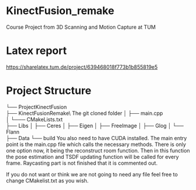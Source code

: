 # KinectFusion_remake
Course Project from 3D Scanning and Motion Capture at TUM
# Latex report
https://sharelatex.tum.de/project/639468018f773b1b855819e5

# Project Structure

└── ProjectKinectFusion\
   ├── KinectFusionRemake\ The git cloned folder
   │   ├── main.cpp\
   │   └─── CMakeLists.txt  
   ├── Libs 
   │   ├── Ceres
   │   ├── Eigen
   │   ├── FreeImage
   │   ├── Glog
   │   └── Flann  
   ├── Data
   └── build
You also need to have CUDA installed. The main entry point is the main.cpp file which calls the necessary methods. There is only one option now, it being the reconstruct room function. Then in this function the pose estimation and TSDF updating function will be called for every frame. Raycasting part is not finished that it is commented out.

If you do not want or think we are not going to need any file feel free to change CMakelist.txt as you wish.
